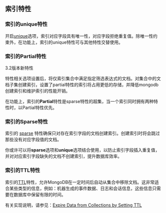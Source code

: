 ## 索引特性
### 索引的unique特性
开启[unique](https:_docs.mongodb.com_manual_core_index-unique)选项，索引对应字段具有唯一性，对应字段拒绝重复值。除唯一性约束外，在功能上，索引的unique特性可与其他特性交替使用。
### 索引的Partial特性
3.2版本新特性

特性相关选项设置后，将仅索引集合中满足指定筛选表达式的文档。对集合中的文档子集创建索引，设置了partial特性的索引将占用更低的存储，并降低mongodb创建索引和维护索引的性能开销。

在功能上，索引的**Partial**特性是sparse特性的超集，当一个索引同时拥有两种特性时，以Partial特性优先。

### 索引的Sparse特性
索引的 [sparse](https:_docs.mongodb.com_manual_core_index-sparse) 特性确保只对存在索引字段的文档创建索引。创建索引时将会跳过那些没有对应字段值的文档。

你或许可以将**sparse**选项和**unique**选项结合使用，以防止索引字段插入重复值，并对对应索引字段缺失的文档不创建索引，提升数据库效率。

### 索引的TTL特性
索引的[TTL](https:_docs.mongodb.com_manual_core_index-ttl)特性，允许MongoDB在一定时间后自动从集合中移除文档。这非常适合某些类型的信息，例如：机器生成的事件数据、日志和会话信息，这些信息只需要在数据库中保留有限的时间。

有关实现说明，请参见：[Expire Data from Collections by Setting TTL](https:_docs.mongodb.com_manual_tutorial_expire-data)